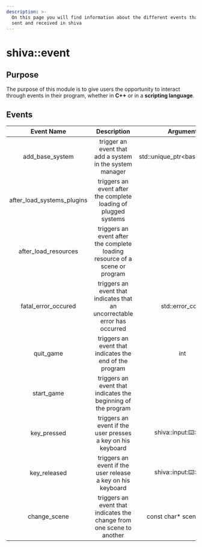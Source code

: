 ```yaml
---
description: >-
  On this page you will find information about the different events that can be
  sent and received in shiva
---
```


# shiva::event

## Purpose

The purpose of this module is to give users the opportunity to interact through events in their program, whether in **C++** or in a **scripting language**.

## Events

| Event Name | Description | Argument |
| :---: | :---: | :---: |
| add\_base\_system | trigger an event that add a system in the system manager | std::unique\_ptr&lt;base\_system&gt; |
| after\_load\_systems\_plugins | triggers an event after the complete loading of plugged systems |  |
| after\_load\_resources | triggers an event after the complete loading resource of a scene or program |  |
| fatal\_error\_occured | triggers an event that indicates that an uncorrectable error has occurred | std::error\_code |
| quit\_game | triggers an event that indicates the end of the program | int |
| start\_game | triggers an event that indicates the beginning of the program |  |
| key\_pressed | triggers an event if the user presses a key on his keyboard | shiva::input::keyboard::TKey |
| key\_released | triggers an event if the user release a key on his keyboard | shiva::input::keyboard::TKey |
| change\_scene | triggers an event that indicates the change from one scene to another | const char\* scene\__name_ |

